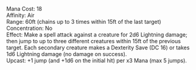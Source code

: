 Mana Cost: 18  
Affinity: Air  
Range: 60ft (chains up to 3 times within 15ft of the last target)  
Concentration: No  
Effect: Make a spell attack against a creature for 2d6 Lightning damage; then jump to up to three different creatures within 15ft of the previous target. Each secondary creature makes a Dexterity Save (DC 16) or takes 1d6 Lightning damage (no damage on success).  
Upcast: +1 jump (and +1d6 on the initial hit) per x3 Mana (max 5 jumps).  